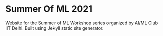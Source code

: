 # Summer Of ML 2021
Website for the Summer of ML Workshop series organized by AI/ML Club IIT Delhi. Built using Jekyll static site generator. 
